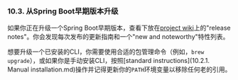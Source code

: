 ### 10.3. 从Spring Boot早期版本升级

如果你正在升级一个Spring Boot早期版本，查看下放在[project wiki](http://github.com/spring-projects/spring-boot/wiki)上的"release notes"。你会发现每次发布的更新指南和一个"new and noteworthy"特性列表。

想要升级一个已安装的CLI，你需要使用合适的包管理命令（例如，`brew upgrade`），或如果你是手动安装CLI，按照[standard instructions](10.2.1. Manual installation.md)操作并记得更新你的`PATH`环境变量以移除任何老的引用。
